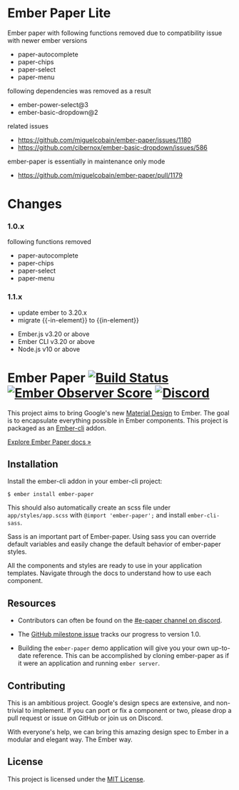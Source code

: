 # Ember Paper Lite
Ember paper with following functions removed due to compatibility issue with newer ember versions
- paper-autocomplete
- paper-chips
- paper-select
- paper-menu

following dependencies was removed as a result
- ember-power-select@3
- ember-basic-dropdown@2

related issues
- https://github.com/miguelcobain/ember-paper/issues/1180
- https://github.com/cibernox/ember-basic-dropdown/issues/586

ember-paper is essentially in maintenance only mode
- https://github.com/miguelcobain/ember-paper/pull/1179

# Changes
### 1.0.x
following functions removed
- paper-autocomplete
- paper-chips
- paper-select
- paper-menu

### 1.1.x
- update ember to 3.20.x
- migrate {{-in-element}} to {{in-element}}

* Ember.js v3.20 or above
* Ember CLI v3.20 or above
* Node.js v10 or above

# Ember Paper [![Build Status](https://travis-ci.org/miguelcobain/ember-paper.svg)](https://travis-ci.org/miguelcobain/ember-paper) [![Ember Observer Score](http://emberobserver.com/badges/ember-paper.svg)](http://emberobserver.com/addons/ember-paper) [![Discord](https://img.shields.io/discord/480462759797063690.svg?logo=discord)](https://discord.gg/zT3asNS)

This project aims to bring Google's new [Material Design](https://www.google.com/design/spec/material-design/introduction.html) to Ember. The goal is to encapsulate everything possible in Ember components. This project is packaged as an [Ember-cli](http://www.ember-cli.com/) addon.

[Explore Ember Paper docs »](https://miguelcobain.github.io/ember-paper/)

## Installation

Install the ember-cli addon in your ember-cli project:

```
$ ember install ember-paper
```

This should also automatically create an scss file under `app/styles/app.scss` with `@import 'ember-paper';` and install `ember-cli-sass`.

Sass is an important part of Ember-paper. Using sass you can override default variables and easily change the default behavior of ember-paper styles.

All the components and styles are ready to use in your application templates.
Navigate through the docs to understand how to use each component.

## Resources

- Contributors can often be found on the [#e-paper channel on discord](https://discord.gg/zT3asNS).

- The [GitHub milestone issue](https://github.com/miguelcobain/ember-paper/issues/249) tracks our progress to version 1.0.

- Building the `ember-paper` demo application will give you your own up-to-date reference. This can be accomplished by cloning ember-paper as if it were an application and running `ember server`.

## Contributing

This is an ambitious project. Google's design specs are extensive, and non-trivial to implement. If you can port or fix a component or two, please drop a pull request or issue on GitHub or join us on Discord.

With everyone's help, we can bring this amazing design spec to Ember in a modular and elegant way. The Ember way.

## License

This project is licensed under the [MIT License](LICENSE.md).
